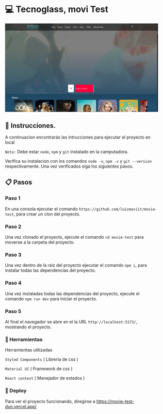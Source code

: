 
# :computer: Tecnoglass, movi Test

![plot](./src/assets/screen.jpg)

## :memo: Instrucciones.

A continuacion encontrarás las intrucciones para ejecutar el proyecto en local

`Nota:` Debe estar `node`, `npm` y `git` instalado en la camputadora.

Verifica su instalacion con los comandos `node -v`, `npm -v` y `git --version` respectivamente.
Una vez verificados siga los siguientes pasos.

## :clipboard: Pasos

### Paso 1

En una consola ejecutar el comando `https://github.com/luismaviit/movie-test`, para crear un clon del proyecto.

### Paso 2

Una vez clonado el proyecto, ejecute el comando `cd movie-test` para moverse a la carpeta del proyecto.

### Paso 3

Una vez dentro de la raíz del proyecto ejecutar el comando `npm i`, para instalar todas las dependencias del proyecto.

### Paso 4

Una vez instaladas todas las dependencias del proyecto, ejecute el comando `npm run dev` para iniciar el proyecto.

### Paso 5

Al final el navegador se abre en el la URL `http://localhost:5173/`, mostrando el proyecto.

### :wrench: Herramientas 

Herramientas utilizadas

`Styled Components` ( Librería de css )

`Material UI` ( Framework de css )

`React context` ( Manejador de estados )



### :rocket: Deploy

Para ver el proyecto funcionando, diregirse a https://movie-test-dun.vercel.app/
